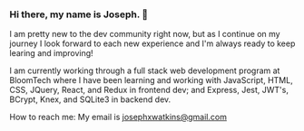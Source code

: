 ### Hi there, my name is Joseph. 👋 

I am pretty new to the dev community right now, but as I continue on my journey I look forward to each new experience and I'm always ready to keep learing and improving!

I am currently working through a full stack web development program at BloomTech where I have been learning and working with JavaScript, HTML, CSS, JQuery, React, and Redux in frontend dev; and Express, Jest, JWT's, BCrypt, Knex, and SQLite3 in backend dev.

How to reach me: My email is josephxwatkins@gmail.com


<!--
**Jwatk13/Jwatk13** is a ✨ _special_ ✨ repository because its `README.md` (this file) appears on your GitHub profile.

Here are some ideas to get you started:

- 🔭 I’m currently working on ...
- 🌱 I’m currently learning ...
- 👯 I’m looking to collaborate on ...
- 🤔 I’m looking for help with ...
- 💬 Ask me about ...
- 📫 How to reach me: ...
- ⚡ Fun fact: ...
-->

